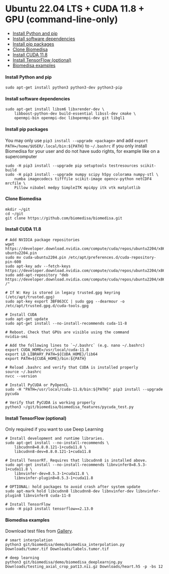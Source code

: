 # Ubuntu 22.04 LTS + CUDA 11.8 + GPU (command-line-only)

- [Install Python and pip](#install-python-and-pip)
- [Install software dependencies](#install-software-dependencies)
- [Install pip packages](#install-pip-packages)
- [Clone Biomedisa](#clone-biomedisa)
- [Install CUDA 11.8](#install-cuda-11.8)
- [Install TensorFlow (optional)](#install-tensorflow-optional)
- [Biomedisa examples](#biomedisa-examples)

#### Install Python and pip
```
sudo apt-get install python3 python3-dev python3-pip
```

#### Install software dependencies
```
sudo apt-get install libsm6 libxrender-dev \
    libboost-python-dev build-essential libssl-dev cmake \
    openmpi-bin openmpi-doc libopenmpi-dev git libgl1
```

#### Install pip packages
You may only use `pip3 install --upgrade <package>` and add `export PATH=/home/$USER/.local/bin:${PATH}` to `~/.bashrc` if you only install Biomedisa for your user and do not have sudo rights, for example like on a supercomputer
```
sudo -H pip3 install --upgrade pip setuptools testresources scikit-build
sudo -H pip3 install --upgrade numpy scipy h5py colorama numpy-stl \
    numba imagecodecs tifffile scikit-image opencv-python netCDF4 mrcfile \
    Pillow nibabel medpy SimpleITK mpi4py itk vtk matplotlib
```

#### Clone Biomedisa
```
mkdir ~/git
cd ~/git
git clone https://github.com/biomedisa/biomedisa.git
```

#### Install CUDA 11.8
```
# Add NVIDIA package repositories
wget https://developer.download.nvidia.com/compute/cuda/repos/ubuntu2204/x86_64/cuda-ubuntu2204.pin
sudo mv cuda-ubuntu2204.pin /etc/apt/preferences.d/cuda-repository-pin-600
sudo apt-key adv --fetch-keys https://developer.download.nvidia.com/compute/cuda/repos/ubuntu2204/x86_64/3bf863cc.pub
sudo add-apt-repository "deb https://developer.download.nvidia.com/compute/cuda/repos/ubuntu2204/x86_64/ /"

# If W: Key is stored in legacy trusted.gpg keyring (/etc/apt/trusted.gpg)
sudo apt-key export 3BF863CC | sudo gpg --dearmour -o /etc/apt/trusted.gpg.d/cuda-tools.gpg

# Install CUDA
sudo apt-get update
sudo apt-get install --no-install-recommends cuda-11-8

# Reboot. Check that GPUs are visible using the command
nvidia-smi

# Add the following lines to `~/.bashrc` (e.g. nano ~/.bashrc)
export CUDA_HOME=/usr/local/cuda-11.8
export LD_LIBRARY_PATH=${CUDA_HOME}/lib64
export PATH=${CUDA_HOME}/bin:${PATH}

# Reload .bashrc and verify that CUDA is installed properly
source ~/.bashrc
nvcc --version

# Install PyCUDA or PyOpenCL
sudo -H "PATH=/usr/local/cuda-11.8/bin:${PATH}" pip3 install --upgrade pycuda

# Verify that PyCUDA is working properly
python3 ~/git/biomedisa/biomedisa_features/pycuda_test.py
```

#### Install TensorFlow (optional)
Only required if you want to use Deep Learning
```
# Install development and runtime libraries.
sudo apt-get install --no-install-recommends \
    libcudnn8=8.8.0.121-1+cuda11.8 \
    libcudnn8-dev=8.8.0.121-1+cuda11.8

# Install TensorRT. Requires that libcudnn8 is installed above.
sudo apt-get install --no-install-recommends libnvinfer8=8.5.3-1+cuda11.8 \
    libnvinfer-dev=8.5.3-1+cuda11.8 \
    libnvinfer-plugin8=8.5.3-1+cuda11.8

# OPTIONAL: hold packages to avoid crash after system update
sudo apt-mark hold libcudnn8 libcudnn8-dev libnvinfer-dev libnvinfer-plugin8 libnvinfer8 cuda-11-8

# Install TensorFlow
sudo -H pip3 install tensorflow==2.13.0
```

#### Biomedisa examples
Download test files from [Gallery](https://biomedisa.info/gallery/).
```
# smart interpolation
python3 git/biomedisa/demo/biomedisa_interpolation.py Downloads/tumor.tif Downloads/labels.tumor.tif

# deep learning
python3 git/biomedisa/demo/biomedisa_deeplearning.py Downloads/testing_axial_crop_pat13.nii.gz Downloads/heart.h5 -p -bs 12
```


